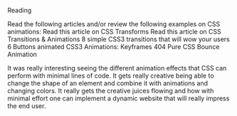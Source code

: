 Reading

Read the following articles and/or review the following examples on CSS animations:
Read this article on CSS Transforms
Read this article on CSS Transitions & Animations
8 simple CSS3 transitions that will wow your users
6 Buttons animated
CSS3 Animations: Keyframes
404
Pure CSS Bounce Animation

It was really interesting seeing the different animation effects that CSS can perform with minimal lines of code.  It gets really creative being able to change the shape of an element and combine it with animations and changing colors.  It really gets the creative juices flowing and how with minimal effort one can implement a dynamic website that will really impress the end user. 
